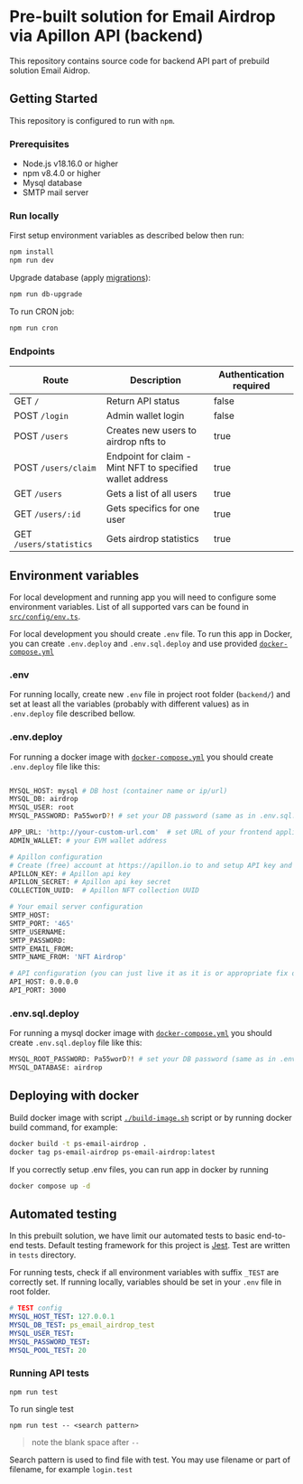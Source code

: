 # Pre-built solution for Email Airdrop via Apillon API (backend)

This repository contains source code for backend API part of prebuild solution Email Aidrop.

## Getting Started

This repository is configured to run with `npm`.

### Prerequisites

- Node.js v18.16.0 or higher
- npm v8.4.0 or higher
- Mysql database
- SMTP mail server

### Run locally

First setup environment variables as described below then run:

```sh
npm install
npm run dev
```

Upgrade database (apply [migrations](./src/migrations/)):

```sh
npm run db-upgrade
```

To run CRON job:

```sh
npm run cron
```

### Endpoints

| Route                   | Description                                               | Authentication required |
| ----------------------- | --------------------------------------------------------- | ----------------------- |
| GET `/`                 | Return API status                                         | false                   |
| POST `/login`           | Admin wallet login                                        | false                   |
| POST `/users`           | Creates new users to airdrop nfts to                      | true                    |
| POST `/users/claim`     | Endpoint for claim - Mint NFT to specified wallet address | true                    |
| GET `/users`            | Gets a list of all users                                  | true                    |
| GET `/users/:id`        | Gets specifics for one user                               | true                    |
| GET `/users/statistics` | Gets airdrop statistics                                   | true                    |

## Environment variables

For local development and running app you will need to configure some environment variables. List of all supported vars can be found in [`src/config/env.ts`](./src/config/env.ts).

For local development you should create `.env` file. To run this app in Docker, you can create `.env.deploy` and `.env.sql.deploy` and use provided [`docker-compose.yml`](./docker-compose.yml)

### .env

For running locally, create new `.env` file in project root folder (`backend/`) and set at least all the variables (probably with different values) as in `.env.deploy` file described bellow.

### .env.deploy

For running a docker image with [`docker-compose.yml`](./docker-compose.yml) you should create `.env.deploy` file like this:

```sh

MYSQL_HOST: mysql # DB host (container name or ip/url)
MYSQL_DB: airdrop
MYSQL_USER: root
MYSQL_PASSWORD: Pa55worD?! # set your DB password (same as in .env.sql.deploy)

APP_URL: 'http://your-custom-url.com'  # set URL of your frontend application
ADMIN_WALLET: # your EVM wallet address

# Apillon configuration
# Create (free) account at https://apillon.io to and setup API key and NFT collection
APILLON_KEY: # Apillon api key
APILLON_SECRET: # Apillon api key secret
COLLECTION_UUID:  # Apillon NFT collection UUID

# Your email server configuration
SMTP_HOST:
SMTP_PORT: '465'
SMTP_USERNAME:
SMTP_PASSWORD:
SMTP_EMAIL_FROM:
SMTP_NAME_FROM: 'NFT Airdrop'

# API configuration (you can just live it as it is or appropriate fix dockerfile and compose)
API_HOST: 0.0.0.0
API_PORT: 3000
```

### .env.sql.deploy

For running a mysql docker image with [`docker-compose.yml`](./docker-compose.yml) you should create `.env.sql.deploy` file like this:

```sh
MYSQL_ROOT_PASSWORD: Pa55worD?! # set your DB password (same as in .env.deploy)
MYSQL_DATABASE: airdrop

```

## Deploying with docker

Build docker image with script [`./build-image.sh`](./build-image.sh) script or by running docker build command, for example:

```sh
docker build -t ps-email-airdrop .
docker tag ps-email-airdrop ps-email-airdrop:latest
```

If you correctly setup .env files, you can run app in docker by running

```sh
docker compose up -d
```

## Automated testing

In this prebuilt solution, we have limit our automated tests to basic end-to-end tests. Default testing framework for this project is [Jest](https://jestjs.io/docs/en/getting-started). Test are written in `tests` directory.

For running tests, check if all environment variables with suffix `_TEST` are correctly set. If running locally, variables should be set in your `.env` file in root folder.

```yml
# TEST config
MYSQL_HOST_TEST: 127.0.0.1
MYSQL_DB_TEST: ps_email_airdrop_test
MYSQL_USER_TEST:
MYSQL_PASSWORD_TEST:
MYSQL_POOL_TEST: 20
```

### Running API tests

```ssh
npm run test
```

To run single test

```ssh
npm run test -- <search pattern>
```

> note the blank space after `--`

Search pattern is used to find file with test. You may use filename or part of filename, for example `login.test`
